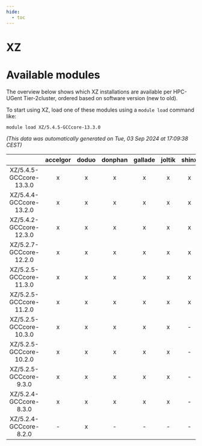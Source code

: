 ```yaml
---
hide:
  - toc
---
```


XZ
==

# Available modules


The overview below shows which XZ installations are available per HPC-UGent Tier-2cluster, ordered based on software version (new to old).

To start using XZ, load one of these modules using a `module load` command like:

```shell
module load XZ/5.4.5-GCCcore-13.3.0
```

*(This data was automatically generated on Tue, 03 Sep 2024 at 17:09:38 CEST)*  

| |accelgor|doduo|donphan|gallade|joltik|shinx|skitty|
| :---: | :---: | :---: | :---: | :---: | :---: | :---: | :---: |
|XZ/5.4.5-GCCcore-13.3.0|x|x|x|x|x|x|x|
|XZ/5.4.4-GCCcore-13.2.0|x|x|x|x|x|x|x|
|XZ/5.4.2-GCCcore-12.3.0|x|x|x|x|x|x|x|
|XZ/5.2.7-GCCcore-12.2.0|x|x|x|x|x|x|x|
|XZ/5.2.5-GCCcore-11.3.0|x|x|x|x|x|x|x|
|XZ/5.2.5-GCCcore-11.2.0|x|x|x|x|x|x|x|
|XZ/5.2.5-GCCcore-10.3.0|x|x|x|x|x|-|x|
|XZ/5.2.5-GCCcore-10.2.0|x|x|x|x|x|-|x|
|XZ/5.2.5-GCCcore-9.3.0|x|x|x|x|x|-|x|
|XZ/5.2.4-GCCcore-8.3.0|x|x|x|x|x|-|x|
|XZ/5.2.4-GCCcore-8.2.0|-|x|-|-|-|-|-|
